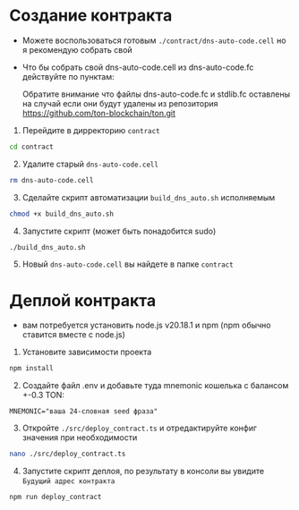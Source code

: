 
# Создание контракта

- Можете воспользоваться готовым `./contract/dns-auto-code.cell` но я рекомендую собрать свой

- Что бы собрать свой dns-auto-code.cell из dns-auto-code.fc действуйте по пунктам:

    Обратите внимание что файлы dns-auto-code.fc и stdlib.fc оставлены на случай если они будут удалены из репозитория https://github.com/ton-blockchain/ton.git

1. Перейдите в дирректорию `contract`

```bash
cd contract
```

2. Удалите старый `dns-auto-code.cell`

```bash
rm dns-auto-code.cell
```

3. Сделайте скрипт автоматизации `build_dns_auto.sh` исполняемым

```bash
chmod +x build_dns_auto.sh
```

4. Запустите скрипт (может быть понадобится sudo)

```bash
./build_dns_auto.sh
```

5. Новый `dns-auto-code.cell` вы найдете в папке `contract`


# Деплой контракта

- вам потребуется установить node.js v20.18.1 и npm (npm обычно ставится вместе с node.js)

1. Установите зависимости проекта

```bash
npm install
```

2. Создайте файл .env и добавьте туда mnemonic кошелька с балансом +-0.3 TON:

```
MNEMONIC="ваша 24-словная seed фраза"
```

3. Откройте `./src/deploy_contract.ts` и отредактируйте конфиг значения при необходимости

```bash
nano ./src/deploy_contract.ts
```

4. Запустите скрипт деплоя, по результату в консоли вы увидите `Будущий адрес контракта`

```bash
npm run deploy_contract
```

